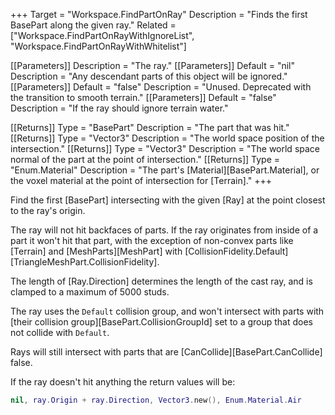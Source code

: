 +++
Target = "Workspace.FindPartOnRay"
Description = "Finds the first BasePart along the given ray."
Related = ["Workspace.FindPartOnRayWithIgnoreList", "Workspace.FindPartOnRayWithWhitelist"]

[[Parameters]]
Description = "The ray."
[[Parameters]]
Default = "nil"
Description = "Any descendant parts of this object will be ignored."
[[Parameters]]
Default = "false"
Description = "Unused. Deprecated with the transition to smooth terrain."
[[Parameters]]
Default = "false"
Description = "If the ray should ignore terrain water."

[[Returns]]
Type = "BasePart"
Description = "The part that was hit."
[[Returns]]
Type = "Vector3"
Description = "The world space position of the intersection."
[[Returns]]
Type = "Vector3"
Description = "The world space normal of the part at the point of intersection."
[[Returns]]
Type = "Enum.Material"
Description = "The part's [Material][BasePart.Material], or the voxel material at the point of intersection for [Terrain]."
+++

Find the first [BasePart] intersecting with the given [Ray] at the point closest to the ray's origin.

The ray will not hit backfaces of parts. If the ray originates from inside of a part it won't hit that part, with the exception of non-convex parts like [Terrain] and [MeshParts][MeshPart] with [CollisionFidelity.Default][TriangleMeshPart.CollisionFidelity].

The length of [Ray.Direction] determines the length of the cast ray, and is clamped to a maximum of 5000 studs.

The ray uses the `Default` collision group, and won't intersect with parts with [their collision group][BasePart.CollisionGroupId] set to a group that does not collide with `Default`.

Rays will still intersect with parts that are [CanCollide][BasePart.CanCollide] false.

If the ray doesn't hit anything the return values will be:

```lua
nil, ray.Origin + ray.Direction, Vector3.new(), Enum.Material.Air
```